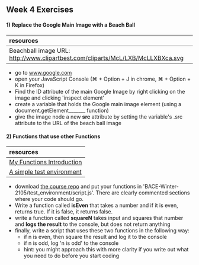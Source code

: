 ## Week 4 Exercises

#### 1) Replace the Google Main Image with a Beach Ball

| resources |
|:-------------|
| Beachball image URL: http://www.clipartbest.com/cliparts/McL/LXB/McLLXBXca.svg |

+ go to www.google.com
+ open your JavaScript Console (⌘ + Option + J in chrome, ⌘ + Option + K in Firefox)
+ Find the ID attribute of the main Google Image by right clicking on the image and clicking 'inspect element'
+ create a variable that holds the Google main image element (using a document.getElement_______ function)
+ give the image node a new **src** attribute by setting the variable's .src attribute to the URL of the beach ball image 

#### 2) Functions that use other Functions

| resources |
|:-------------|
| [My Functions Introduction](https://github.com/jswithalex/BACE-Winter2015/blob/master/week4/functions.md) |
| [A simple test environment](https://github.com/jswithalex/BACE-Winter2015/tree/master/test_environment) |

+ download [the course repo](https://github.com/jswithalex/BACE-Winter2015/archive/master.zip) and put your functions in 'BACE-Winter-2105/test_environment/script.js'.  There are clearly commented sections where your code should go.
+ Write a function called **isEven** that takes a number and if it is even, returns true. If it is false, it returns false.
+ write a function called **squareN** takes input and squares that number and **logs the result** to the console, but does not return anything
+ finally, write a script that uses these two functions in the following way:
  + if n is even, then square the result and log it to the console
  + if n is odd, log 'n is odd' to the console
  + hint: you might approach this with more clarity if you write out what you need to do before you start coding
